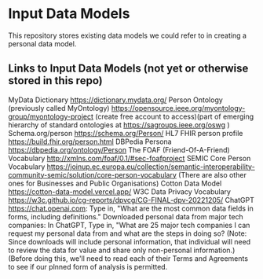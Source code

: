 # Input Data Models
This repository stores existing data models we could refer to in creating a personal data model.

## Links to Input Data Models (not yet or otherwise stored in this repo)
  MyData Dictionary https://dictionary.mydata.org/ 
  Person Ontology (previously called MyOntology) https://opensource.ieee.org/myontology-group/myontology-project (create free account to access)(part of emerging hierarchy of standard ontologies at https://sagroups.ieee.org/oswg ) 
  Schema.org/person  https://schema.org/Person/ 
  HL7 FHIR person profile   https://build.fhir.org/person.html
  DBPedia Persona https://dbpedia.org/ontology/Person
  The FOAF (Friend-Of-A-Friend) Vocabulary http://xmlns.com/foaf/0.1/#sec-foafproject
  SEMIC Core Person Vocabulary https://joinup.ec.europa.eu/collection/semantic-interoperability-community-semic/solution/core-person-vocabulary (There are also other ones for Businesses and Public Organisations)
  Cotton Data Model https://cotton-data-model.vercel.app/ 
  W3C Data Privacy Vocabulary https://w3c.github.io/cg-reports/dpvcg/CG-FINAL-dpv-20221205/ 
  ChatGPT  https://chat.openai.com: Type in, "What are the most common data fields in forms, including definitions." 
  Downloaded personal data from major tech companies:  In ChatGPT, Type in, "What are 25 major tech companies I can request my personal data from and what are the steps in doing so? (Note: Since downloads will include personal information, that individual will need to review the data for value and share only non-personal information.) (Before doing this, we'll need to read each of their Terms and Agreements to see if our plnned form of analysis is permitted. 
